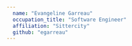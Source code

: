 ```yaml
---
  name: "Evangeline Garreau"
  occupation_title: "Software Engineer"
  affiliation: "Sittercity"
  github: "egarreau"
---
```


